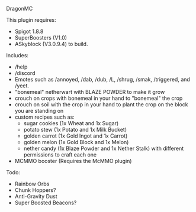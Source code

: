 DragonMC

This plugin requires:
- Spigot 1.8.8
- SuperBoosters (V1.0)
- ASkyblock (V3.0.9.4)
to build.

Includes:
- /help
- /discord
- Emotes such as /annoyed, /dab, /dub, /L, /shrug, /smak, /triggered, and /yeet.
- "bonemeal" netherwart with BLAZE POWDER to make it grow
- crouch on crops with bonemeal in your hand to "bonemeal" the crop
- crouch on soil with the crop in your hand to plant the crop on the block you are standing on
- custom recipes such as:
  - sugar cookies (1x Wheat and 1x Sugar)
  - potato stew (1x Potato and 1x Milk Bucket)
  - golden carrot (1x Gold Ingot and 1x Carrot)
  - golden melon (1x Gold Block and 1x Melon)
  - nether candy (1x Blaze Powder and 1x Nether Stalk)
  with different permissions to craft each one
- MCMMO booster (Requires the McMMO plugin)

Todo:
- Rainbow Orbs
- Chunk Hoppers?
- Anti-Gravity Dust
- Super Boosted Beacons?
